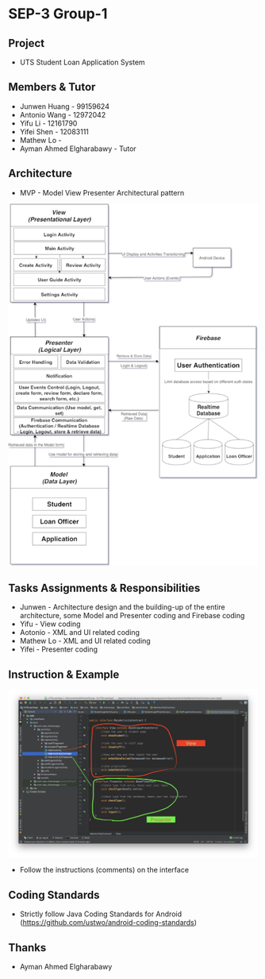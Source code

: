 # SEP-3 Group-1

Project
---
 - UTS Student Loan Application System

Members & Tutor
---
- Junwen Huang - 99159624
- Antonio Wang - 12972042
- Yifu Li - 12161790
- Yifei Shen - 12083111
- Mathew Lo -
- Ayman Ahmed Elgharabawy - Tutor

Architecture
---
- MVP - Model View Presenter Architectural pattern

![](https://github.com/Jamen1147/Group-1/blob/master/Img_folder/architecture_img.png)

Tasks Assignments & Responsibilities
---
- Junwen - Architecture design and the building-up of the entire architecture, some Model and Presenter coding and Firebase coding
- Yifu - View coding
- Aotonio - XML and UI related coding
- Mathew Lo - XML and UI related coding
- Yifei - Presenter coding

Instruction & Example
---
![](https://github.com/Jamen1147/Group-1/blob/master/Img_folder/screenshot_architecture.png)

- Follow the instructions (comments) on the interface

Coding Standards
---
- Strictly follow Java Coding Standards for Android (https://github.com/ustwo/android-coding-standards)

Thanks
---
- Ayman Ahmed Elgharabawy
